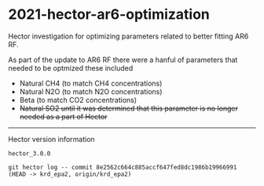 # 2021-hector-ar6-optimization
Hector investigation for optimizing parameters related to better fitting AR6 RF. 

As part of the update to AR6 RF there were a hanful of parameters that needed to be optmized these included 

* Natural CH4 (to match CH4 concentrations)
* Natural N2O (to match N2O concentrations)
* Beta (to match CO2 concentrations)
* ~~Natural SO2 until it was determined that this parameter is no longer needed as a part of Hector~~


*** 

Hector version information
```
hector_3.0.0

git hector log -- commit 8e2562c664c885accf647fed8dc1986b19966991 (HEAD -> krd_epa2, origin/krd_epa2)
```

